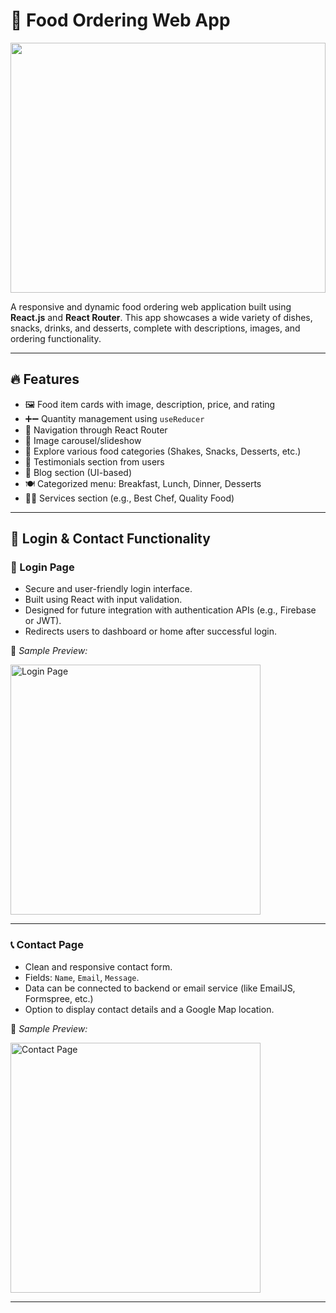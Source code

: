 # 🍔 Food Ordering Web App
<img src ="https://t4.ftcdn.net/jpg/08/17/83/35/240_F_817833512_9SKivLKHUDmPs1C8dOXBIOe6p3F9KTYL.jpg" width="100%" height="400"><img>

A responsive and dynamic food ordering web application built using **React.js** and **React Router**. This app showcases a wide variety of dishes, snacks, drinks, and desserts, complete with descriptions, images, and ordering functionality.

---

## 🔥 Features

- 🖼️ Food item cards with image, description, price, and rating
- ➕➖ Quantity management using `useReducer`
- 🧭 Navigation through React Router
- 🎠 Image carousel/slideshow
- 🧃 Explore various food categories (Shakes, Snacks, Desserts, etc.)
- 💬 Testimonials section from users
- 📖 Blog section (UI-based)
- 🍽️ Categorized menu: Breakfast, Lunch, Dinner, Desserts
- 🧑‍🍳 Services section (e.g., Best Chef, Quality Food)

---

## 🔐 Login & Contact Functionality

### 🔸 Login Page

- Secure and user-friendly login interface.
- Built using React with input validation.
- Designed for future integration with authentication APIs (e.g., Firebase or JWT).
- Redirects users to dashboard or home after successful login.

📸 *Sample Preview:*

<img src="src/Resources/login-preview.jpg" alt="Login Page" width="400"/>

---

### 📞 Contact Page

- Clean and responsive contact form.
- Fields: `Name`, `Email`, `Message`.
- Data can be connected to backend or email service (like EmailJS, Formspree, etc.)
- Option to display contact details and a Google Map location.

📸 *Sample Preview:*

<img src="src/Resources/contact-preview.jpg" alt="Contact Page" width="400"/>

---





